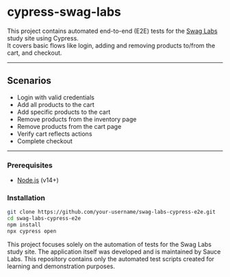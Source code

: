 # cypress-swag-labs

This project contains automated end-to-end (E2E) tests for the [Swag Labs](https://www.saucedemo.com/) study site using Cypress.  
It covers basic flows like login, adding and removing products to/from the cart, and checkout.

---

##  Scenarios

-  Login with valid credentials
-  Add all products to the cart
-  Add specific products to the cart
-  Remove products from the inventory page
-  Remove products from the cart page
-  Verify cart reflects actions
-  Complete checkout

---

### Prerequisites
- [Node.js](https://nodejs.org/) (v14+)

### Installation
```bash
git clone https://github.com/your-username/swag-labs-cypress-e2e.git
cd swag-labs-cypress-e2e
npm install
npx cypress open
```

This project focuses solely on the automation of tests for the Swag Labs study site.
The application itself was developed and is maintained by Sauce Labs.
This repository contains only the automated test scripts created for learning and demonstration purposes.


